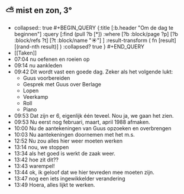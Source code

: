 ## ⛅ mist en zon, 3°
- collapsed:: true
  #+BEGIN_QUERY 
  {:title [:b.header "Om de dag te beginnen"]
   :query [:find (pull ?b [*])
     :where 
       [?b :block/page ?p]
       [?b :block/refs ?t]
       [?t :block/name "☀️"]
   ]
   :result-transform ( fn [result] [(rand-nth result)] )
   :collapsed? true
  }
  #+END_QUERY
- [[Taken]]
- 07:04 nu oefenen en roeien op
- 09:14 nu aankleden
- 09:42 Dit wordt vast een goede dag. Zeker als het volgende lukt:
	- Guus voorbereiden
	- Gesprek met Guus over Berlage
	- Lopen
	- Veerkamp
	- Roll
	- Piano
- 09:53 Dat zijn er 6, eigenlijk één teveel. Nou ja, we gaan het zien.
- 09:53 Nu eerst nog februari, maart, april 1988 afmaken.
- 10:00 Nu de aantekeningen van Guus opzoeken en overbrengen
- 10:03 Nu aantekeningen doornemen met het m.s.
- 12:52 Nu zou alles hier weer moeten werken
- 13:14 nou, we stoppen
- 13:34 als het goed is werkt de zaak weer.
- 13:42 hoe zit dit??
- 13:43 warempel!
- 13:44 ok, ik geloof dat we hier tevreden mee moeten zijn.
- 13:47 nog een iets ingewikkelder verandering
- 13:49 Hoera, alles lijkt te werken.